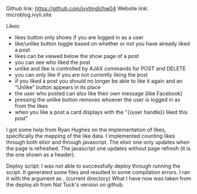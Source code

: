 Github link: https://github.com/ivytingli/hw04
Website link: microblog.ivyli.site

Likes:
- likes button only shows if you are logged in as a user
- like/unlike button toggle based on whether or not you have already liked a post
- likes can be viewed below the show page of a post
- you can see who liked the post
- unlike and like is controlled by AJAX commands for POST and DELETE
- you can only like if you are not currently liking the post 
- if you liked a post you should no longer be able to like it again and an "Unlike" button appears in its place
- the user who posted can also like their own message (like Facebook)
- pressing the unlike button removes whoever the user is logged in as from the likes
- when you like a post a card displays with the "{{user handle}} liked this post"

I got some help from Ryan Hughes on the implementation of likes, specifically the mapping of the like data.
I implemented counting likes through both elixir and through javascript.
The elixir one only updates when the page is refreshed.
The javascript one updates without page refresh (it is the one shown as a header).

Deploy script:
I was not able to successfully deploy through running the script. 
It generated some files and resulted in some compilation errors.
I ran it with the argument as . (current directory)
What I have now was taken from the deploy.sh from Nat Tuck's version on github.
